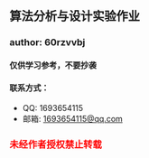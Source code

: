 ## 算法分析与设计实验作业

### author: 60rzvvbj
#### 仅供学习参考，不要抄袭
#### 联系方式：
- QQ: 1693654115
- 邮箱: 1693654115@qq.com

### <font color="red">未经作者授权禁止转载</font>